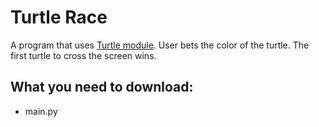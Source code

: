 # Turtle Race
A program that uses [Turtle module](https://docs.python.org/3/library/turtle.html). User bets the color of the turtle. The first turtle to cross the screen wins.
## What you need to download:
- main.py
